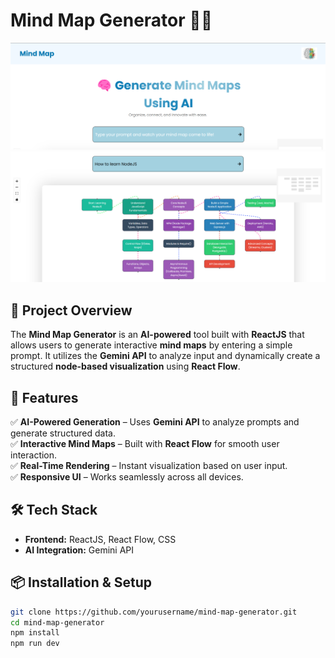# **Mind Map Generator 🧠🔗**  

![Mind Map Generator](https://github.com/Asad-Merchant/mind-map/blob/main/src/assets/Screenshot%202025-04-01%20110848.png)  
![Mind Map Generator](https://github.com/Asad-Merchant/mind-map/blob/main/src/assets/Screenshot%202025-04-01%20110923.png)  

## **📌 Project Overview**  
The **Mind Map Generator** is an **AI-powered** tool built with **ReactJS** that allows users to generate interactive **mind maps** by entering a simple prompt. It utilizes the **Gemini API** to analyze input and dynamically create a structured **node-based visualization** using **React Flow**.  

## **🚀 Features**  
✅ **AI-Powered Generation** – Uses **Gemini API** to analyze prompts and generate structured data.  
✅ **Interactive Mind Maps** – Built with **React Flow** for smooth user interaction.   
✅ **Real-Time Rendering** – Instant visualization based on user input.  
✅ **Responsive UI** – Works seamlessly across all devices.  

## **🛠 Tech Stack**  
- **Frontend:** ReactJS, React Flow, CSS  
- **AI Integration:** Gemini API  

## **📦 Installation & Setup**  

```sh
git clone https://github.com/yourusername/mind-map-generator.git
cd mind-map-generator
npm install
npm run dev
```
